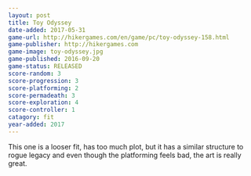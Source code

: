 ```yaml
---
layout: post
title: Toy Odyssey
date-added: 2017-05-31
game-url: http://hikergames.com/en/game/pc/toy-odyssey-158.html
game-publisher: http://hikergames.com
game-image: toy-odyssey.jpg
game-published: 2016-09-20
game-status: RELEASED
score-random: 3
score-progression: 3
score-platforming: 2
score-permadeath: 3
score-exploration: 4
score-controller: 1
catagory: fit
year-added: 2017
---
```


This one is a looser fit, has too much plot, but it has a similar structure to rogue legacy and even though the platforming feels bad, the art is really great.
